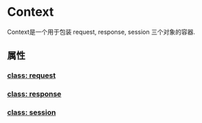 # Context

Context是一个用于包装 request, response, session 三个对象的容器.



## 属性

### [class: request](./request.html)

### [class: response](./response.html)

### [class: session](./session.html)